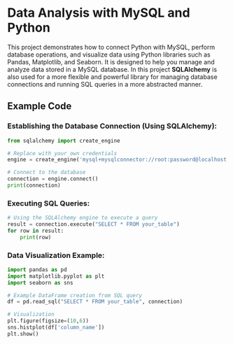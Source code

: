 
# Data Analysis with MySQL and Python

This project demonstrates how to connect Python with MySQL, perform database operations, and visualize data using Python libraries such as Pandas, Matplotlib, and Seaborn. It is designed to help you manage and analyze data stored in a MySQL database. In this project **SQLAlchemy** is also used for a more flexible and powerful library for managing database connections and running SQL queries in a more abstracted manner.


## Example Code

### Establishing the Database Connection (Using SQLAlchemy):

```python
from sqlalchemy import create_engine

# Replace with your own credentials
engine = create_engine('mysql+mysqlconnector://root:password@localhost:3306/database_name')

# Connect to the database
connection = engine.connect()
print(connection)
```

### Executing SQL Queries:

```python
# Using the SQLAlchemy engine to execute a query
result = connection.execute("SELECT * FROM your_table")
for row in result:
    print(row)
```

### Data Visualization Example:

```python
import pandas as pd
import matplotlib.pyplot as plt
import seaborn as sns

# Example DataFrame creation from SQL query
df = pd.read_sql("SELECT * FROM your_table", connection)

# Visualization
plt.figure(figsize=(10,6))
sns.histplot(df['column_name'])
plt.show()
```



